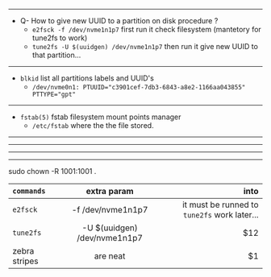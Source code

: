 
---
* Q- How to give new UUID to a partition on disk procedure ? 
	* `e2fsck -f /dev/nvme1n1p7` first run it check filesystem (mantetory for tune2fs to work)
	* `tune2fs -U $(uuidgen) /dev/nvme1n1p7` then run it give new UUID to that partition...
---
* `blkid` list all partitions labels and UUID's
	* `/dev/nvme0n1: PTUUID="c3901cef-7db3-6843-a8e2-1166aa043855" PTTYPE="gpt"`
---
* `fstab(5)` fstab filesystem mount points manager
	* `/etc/fstab` where the the file stored.
---



----
----
----




sudo chown -R 1001:1001 .





| `commands`  | extra param  | into |
| :------------ |:---------------:| -----:|
| `e2fsck`      | -f /dev/nvme1n1p7 | it must be runned to `tune2fs` work later... |
| `tune2fs`      | -U $(uuidgen) /dev/nvme1n1p7        |   $12 |
| zebra stripes | are neat        |    $1 |
